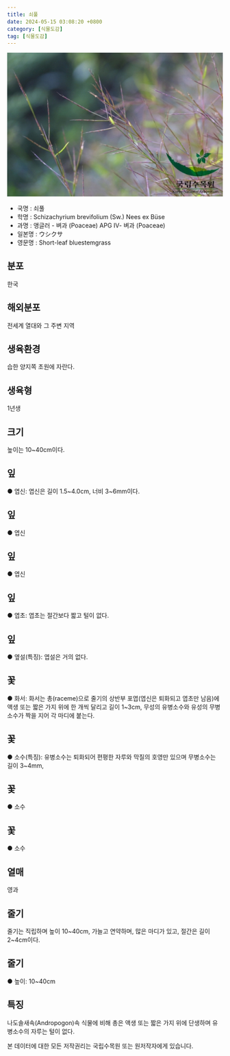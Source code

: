 ```yaml
---
title: 쇠풀
date: 2024-05-15 03:08:20 +0800
category: [식물도감]
tag: [식물도감]
---
```




![쇠풀](/assets/img/fileUpload/plants/basic/Gramineae/Andropogon/14272/1_th2.JPG)
- 국명 : 쇠풀
- 학명 : Schizachyrium brevifolium (Sw.) Nees ex Büse
- 과명 : 앵글러 - 벼과 (Poaceae) APG Ⅳ- 벼과 (Poaceae)
- 일본명 : ウシクサ
- 영문명 : Short-leaf bluestemgrass


## 분포
한국
## 해외분포
전세계 열대와 그 주변 지역
## 생육환경
습한 양지쪽 초원에 자란다.
## 생육형
1년생
## 크기
높이는 10~40cm이다.
## 잎
● 엽신: 엽신은 길이 1.5~4.0cm, 너비 3~6mm이다.
## 잎
● 엽신
## 잎
● 엽신
## 잎
● 엽초: 엽초는 절간보다 짧고 털이 없다.
## 잎
● 옆설(특징): 엽설은 거의 없다.
## 꽃
● 화서: 화서는 총(raceme)으로 줄기의 상반부 포엽(엽신은 퇴화되고 엽초만 남음)에 액생 또는 짧은 가지 위에 한 개씩 달리고 길이 1~3cm, 무성의 유병소수와 유성의 무병소수가 짝을 지어 각 마디에 붙는다.
## 꽃
● 소수(특징): 유병소수는 퇴화되어 편평한 자루와 막질의 호영만 있으며 무병소수는 길이 3~4mm, 
## 꽃
● 소수
## 꽃
● 소수
## 열매
영과
## 줄기
줄기는 직립하며 높이 10~40cm, 가늘고 연약하며, 많은 마디가 있고, 절간은 길이 2~4cm이다.
## 줄기
● 높이: 10~40cm
## 특징
나도솔새속(Andropogon)속 식물에 비해 총은 액생 또는 짧은 가지 위에 단생하며 유병소수의 자루는 털이 없다.






본 데이터에 대한 모든 저작권리는 국립수목원 또는 원저작자에게 있습니다.
